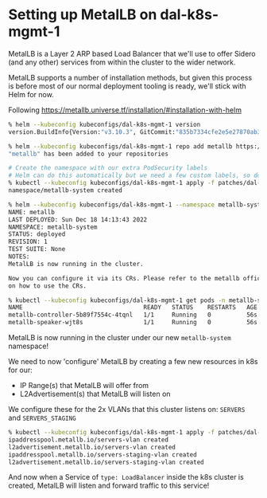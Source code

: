 # Setting up MetalLB on dal-k8s-mgmt-1

MetalLB is a Layer 2 ARP based Load Balancer that we'll use to offer Sidero (and any other) services from within the cluster to the wider network.

MetalLB supports a number of installation methods, but given this process is before most of our normal deployment tooling is ready, we'll stick with Helm for now.

Following https://metallb.universe.tf/installation/#installation-with-helm

```bash
% helm --kubeconfig kubeconfigs/dal-k8s-mgmt-1 version
version.BuildInfo{Version:"v3.10.3", GitCommit:"835b7334cfe2e5e27870ab3ed4135f136eecc704", GitTreeState:"clean", GoVersion:"go1.19.4"}

% helm --kubeconfig kubeconfigs/dal-k8s-mgmt-1 repo add metallb https://metallb.github.io/metallb
"metallb" has been added to your repositories

# Create the namespace with our extra PodSecurity labels
# Helm can do this automatically but we need a few custom labels, so do this separately
% kubectl --kubeconfig kubeconfigs/dal-k8s-mgmt-1 apply -f patches/dal-k8s-mgmt-1-metallb-namespace.yaml
namespace/metallb-system created

% helm --kubeconfig kubeconfigs/dal-k8s-mgmt-1 --namespace metallb-system install metallb metallb/metallb
NAME: metallb
LAST DEPLOYED: Sun Dec 18 14:13:43 2022
NAMESPACE: metallb-system
STATUS: deployed
REVISION: 1
TEST SUITE: None
NOTES:
MetalLB is now running in the cluster.

Now you can configure it via its CRs. Please refer to the metallb official docs
on how to use the CRs.

% kubectl --kubeconfig kubeconfigs/dal-k8s-mgmt-1 get pods -n metallb-system
NAME                                  READY   STATUS    RESTARTS   AGE
metallb-controller-5b89f7554c-4tqnl   1/1     Running   0          56s
metallb-speaker-wjt8s                 1/1     Running   0          56s
```

MetalLB is now running in the cluster under our new `metallb-system` namespace!

We need to now 'configure' MetalLB by creating a few new resources in k8s for our:
* IP Range(s) that MetalLB will offer from
* L2Advertisement(s) that MetalLB will listen on

We configure these for the 2x VLANs that this cluster listens on: `SERVERS` and `SERVERS_STAGING`

```bash
% kubectl --kubeconfig kubeconfigs/dal-k8s-mgmt-1 apply -f patches/dal-k8s-mgmt-1-metallb-config.yaml
ipaddresspool.metallb.io/servers-vlan created
l2advertisement.metallb.io/servers-vlan created
ipaddresspool.metallb.io/servers-staging-vlan created
l2advertisement.metallb.io/servers-staging-vlan created
```

And now when a Service of `type: LoadBalancer` inside the k8s cluster is created, MetalLB will listen and forward traffic to this service!
